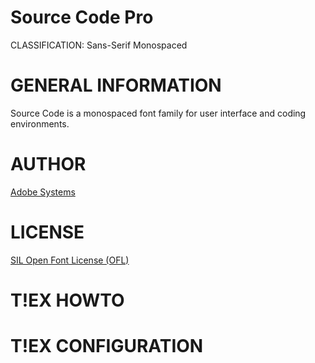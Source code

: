 Source Code Pro
===============
CLASSIFICATION: Sans-Serif Monospaced

GENERAL INFORMATION
===================
Source Code is a monospaced font family for user interface and coding environments.

AUTHOR
======
[Adobe Systems](http://www.adobe.com)

LICENSE
=======
[SIL Open Font License (OFL)](http://scripts.sil.org/OFL)


T!EX HOWTO
=========

T!EX CONFIGURATION
=================

